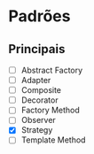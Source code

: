 # Padrões
## Principais
- [ ] Abstract Factory <br>
- [ ] Adapter<br>
- [ ] Composite <br>
- [ ] Decorator <br>
- [ ] Factory Method<br> 
- [ ] Observer<br>
- [X] Strategy<br>
- [ ] Template Method<br>
